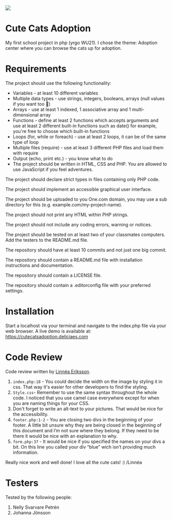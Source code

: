 <img src="https://c.tenor.com/hHaVzeiH-hcAAAAC/imsickofwork-technologysu-x.gif">

# Cute Cats Adoption

My first school project in php (yrgo WU21). I chose the theme: Adoption center where you can browse the cats up for adoption.

# Requirements

The project should use the following functionality:

* Variables - at least 10 different variables
* Multiple data types - use strings, integers, booleans, arrays (null values if you want too 🤷)
* Arrays - use at least 1 indexed, 1 associative array and 1 multi-dimensional array
* Functions - define at least 2 functions which accepts arguments and use at least 2 different built-in functions such as date() for example, you're free to choose which built-in functions
* Loops (for, while or foreach) - use at least 2 loops, it can be of the same type of loop
* Multiple files (require) - use at least 3 different PHP files and load them with require
* Output (echo, print etc.) - you know what to do
* The project should be written in HTML, CSS and PHP. You are allowed to use JavaScript if you feel adventures.

The project should declare strict types in files containing only PHP code.

The project should implement an accessible graphical user interface.

The project should be uploaded to you One.com domain, you may use a sub directory for this (e.g. example.com/my-project-name).

The project should not print any HTML within PHP strings.

The project should not include any coding errors, warning or notices.

The project should be tested on at least two of your classmates computers. Add the testers to the README.md file.

The repository should have at least 10 commits and not just one big commit.

The repository should contain a README.md file with installation instructions and documentation.

The repository should contain a LICENSE file.

The repository should contain a .editorconfig file with your preferred settings.

# Installation

Start a localhost via your terminal and navigate to the index.php file via your web browser.
A live demo is available at: https://cutecatsadoption.deliciaes.com

# Code Review

Code review written by [Linnéa Eriksson](https://github.com/LinneaEriksson).

1. `index.php:18` - You could decide the width on the image by styling it in css. That way it's easier for other developers to find the styling.
2. `Style.css`- Remember to use the same syntax throughout the whole code. I noticed that you use camel case everywhere except for when you are naming things for your CSS.
3. Don't forget to write an alt-text to your pictures. That would be nice for the accessibility.
4. `footer.php:1-2` - You are closing two divs in the beginning of your footer. A little bit unsure why they are being closed in the beginning of this document and I’m not sure where they belong. If they need to be there it would be nice with an explanation to why.
5. `form.php:37` - It would be nice if you specified the names on your divs a bit. On this line you called your div “blue” wich isn’t providing much information.

Really nice work and well done! I love all the cute cats! :) /Linnéa

# Testers

Tested by the following people:

1. Nelly Svarvare Petrén
2. Johanna Jönsson
